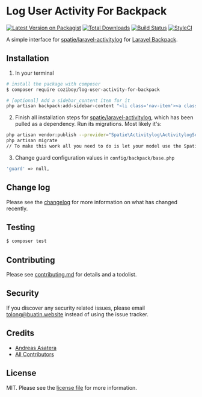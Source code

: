 # Log User Activity For Backpack

[![Latest Version on Packagist][ico-version]][link-packagist]
[![Total Downloads][ico-downloads]][link-downloads]
[![Build Status][ico-travis]][link-travis]
[![StyleCI][ico-styleci]][link-styleci]

A simple interface for [spatie/laravel-activitylog](https://github.com/spatie/laravel-activitylog/) for [Laravel Backpack](https://github.com/Laravel-Backpack/CRUD).

## Installation

1) In your terminal

```bash
# install the package with composer
$ composer require coziboy/log-user-activity-for-backpack

# [optional] Add a sidebar_content item for it
php artisan backpack:add-sidebar-content "<li class='nav-item'><a class='nav-link' href='{{ backpack_url('log-user') }}'><i class='nav-icon la la-history'></i> Log User Activity</a></li>"
```

2) Finish all installation steps for [spatie/laravel-activitylog](https://github.com/spatie/laravel-activitylog#installation), which has been pulled as a dependency. Run its migrations. Most likely it's:
```bash
php artisan vendor:publish --provider="Spatie\Activitylog\ActivitylogServiceProvider" --tag="migrations"
php artisan migrate
// To make this work all you need to do is let your model use the Spatie\Activitylog\Traits\LogsActivity-trait
```

3) Change guard configuration values in ```config/backpack/base.php```
``` bash
'guard' => null,
```

## Change log

Please see the [changelog](changelog.md) for more information on what has changed recently.

## Testing

``` bash
$ composer test
```

## Contributing

Please see [contributing.md](contributing.md) for details and a todolist.

## Security

If you discover any security related issues, please email tolong@buatin.website instead of using the issue tracker.

## Credits

- [Andreas Asatera][link-author]
- [All Contributors][link-contributors]

## License

MIT. Please see the [license file](license.md) for more information.

[ico-version]: https://img.shields.io/packagist/v/coziboy/log-user-activity-for-backpack.svg?style=flat-square
[ico-downloads]: https://img.shields.io/packagist/dt/coziboy/log-user-activity-for-backpack.svg?style=flat-square
[ico-travis]: https://img.shields.io/travis/coziboy/log-user-activity-for-backpack/master.svg?style=flat-square
[ico-styleci]: https://styleci.io/repos/12345678/shield

[link-packagist]: https://packagist.org/packages/coziboy/log-user-activity-for-backpack
[link-downloads]: https://packagist.org/packages/coziboy/log-user-activity-for-backpack
[link-travis]: https://travis-ci.org/coziboy/log-user-activity-for-backpack
[link-styleci]: https://styleci.io/repos/12345678
[link-author]: https://github.com/coziboy
[link-contributors]: ../../contributors
